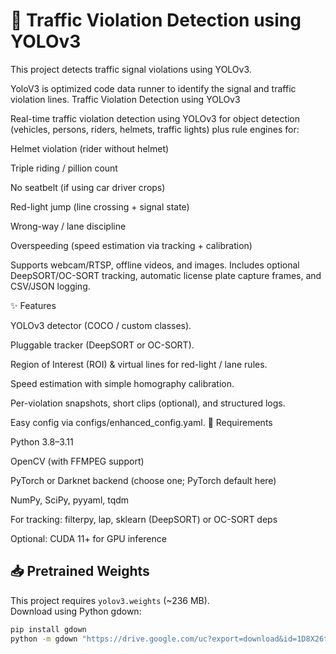 # 🚦 Traffic Violation Detection using YOLOv3

This project detects traffic signal violations using YOLOv3.

YoloV3 is optimized code data runner to identify the signal and traffic violation lines.
Traffic Violation Detection using YOLOv3

Real-time traffic violation detection using YOLOv3 for object detection (vehicles, persons, riders, helmets, traffic lights) plus rule engines for:

Helmet violation (rider without helmet)

Triple riding / pillion count

No seatbelt (if using car driver crops)

Red-light jump (line crossing + signal state)

Wrong-way / lane discipline

Overspeeding (speed estimation via tracking + calibration)

Supports webcam/RTSP, offline videos, and images. Includes optional DeepSORT/OC-SORT tracking, automatic license plate capture frames, and CSV/JSON logging.

✨ Features

YOLOv3 detector (COCO / custom classes).

Pluggable tracker (DeepSORT or OC-SORT).

Region of Interest (ROI) & virtual lines for red-light / lane rules.

Speed estimation with simple homography calibration.

Per-violation snapshots, short clips (optional), and structured logs.

Easy config via configs/enhanced_config.yaml.
🔧 Requirements

Python 3.8–3.11

OpenCV (with FFMPEG support)

PyTorch or Darknet backend (choose one; PyTorch default here)

NumPy, SciPy, pyyaml, tqdm

For tracking: filterpy, lap, sklearn (DeepSORT) or OC-SORT deps

Optional: CUDA 11+ for GPU inference
## 📥 Pretrained Weights

This project requires `yolov3.weights` (~236 MB).  
Download using Python gdown:

```bash
pip install gdown
python -m gdown "https://drive.google.com/uc?export=download&id=1D8X26t2PJxuKI2B7XMJfmwbaywXN5jIz" -O yolov3.weights
